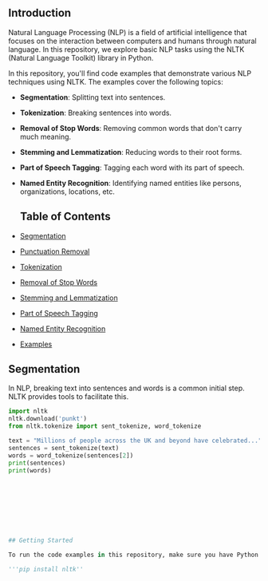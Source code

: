 
## Introduction

Natural Language Processing (NLP) is a field of artificial intelligence that focuses on the interaction between computers and humans through natural language. In this repository, we explore basic NLP tasks using the NLTK (Natural Language Toolkit) library in Python.

In this repository, you'll find code examples that demonstrate various NLP techniques using NLTK. The examples cover the following topics:

- **Segmentation**: Splitting text into sentences.
- **Tokenization**: Breaking sentences into words.
- **Removal of Stop Words**: Removing common words that don't carry much meaning.
- **Stemming and Lemmatization**: Reducing words to their root forms.
- **Part of Speech Tagging**: Tagging each word with its part of speech.
- **Named Entity Recognition**: Identifying named entities like persons, organizations, locations, etc.

  ## Table of Contents

- [Segmentation](#segmentation)
- [Punctuation Removal](#punctuation-removal)
- [Tokenization](#tokenization)
- [Removal of Stop Words](#removal-of-stop-words)
- [Stemming and Lemmatization](#stemming-and-lemmatization)
- [Part of Speech Tagging](#part-of-speech-tagging)
- [Named Entity Recognition](#named-entity-recognition)
- [Examples](#examples)


## Segmentation

In NLP, breaking text into sentences and words is a common initial step. NLTK provides tools to facilitate this.

```python
import nltk
nltk.download('punkt')
from nltk.tokenize import sent_tokenize, word_tokenize

text = "Millions of people across the UK and beyond have celebrated..."
sentences = sent_tokenize(text)
words = word_tokenize(sentences[2])
print(sentences)
print(words)









## Getting Started

To run the code examples in this repository, make sure you have Python and NLTK installed. You can install NLTK using the following command:

'''pip install nltk''
